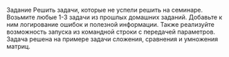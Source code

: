 Задание Решить задачи, которые не успели решить на семинаре. Возьмите любые 1-3 задачи из прошлых домашних заданий. Добавьте к ним логирование ошибок и полезной информации. Также реализуйте возможность запуска из командной строки с передачей параметров. Задача решена на примере задачи сложения, сравнения и умножения матриц.